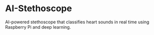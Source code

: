 # AI-Stethoscope
AI-powered stethoscope that classifies heart sounds in real time using Raspberry Pi and deep learning.
